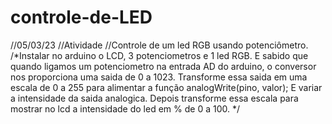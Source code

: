 # controle-de-LED
//05/03/23
//Atividade
//Controle de um led RGB usando potenciômetro.
/*Instalar no arduino o LCD, 3 potenciometros e 1 led RGB.
  E sabido que quando ligamos um potenciometro na entrada AD do arduino, o conversor nos proporciona
  uma saida de 0 a 1023. Transforme essa saida em uma escala de 0 a 255 para alimentar a função
  analogWrite(pino, valor);
  E variar a intensidade da saida analogica. Depois transforme essa escala para mostrar no lcd a
  intensidade do led em % de 0 a 100.
*/
